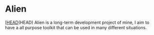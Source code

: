 # Alien
[[HEAD](https://github.com/J4ck3LSyN-Gen2/Alien/blob/main/src/imgs/alien.jpg)(HEAD)
Alien is a long-term development project of mine, I aim to have a all purpose toolkit that can be used in many different situations.
